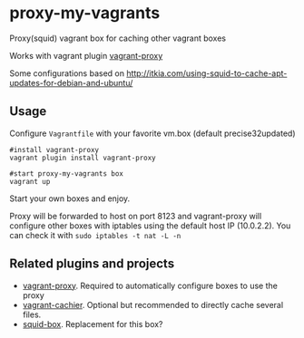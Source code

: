proxy-my-vagrants
=================

Proxy(squid) vagrant box for caching other vagrant boxes

Works with vagrant plugin [vagrant-proxy](https://github.com/clintoncwolfe/vagrant-proxy)

Some configurations based on http://itkia.com/using-squid-to-cache-apt-updates-for-debian-and-ubuntu/

## Usage
Configure `Vagrantfile` with your favorite vm.box (default precise32updated)

```shell
#install vagrant-proxy
vagrant plugin install vagrant-proxy

#start proxy-my-vagrants box
vagrant up
```

Start your own boxes and enjoy.

Proxy will be forwarded to host on port 8123 and vagrant-proxy will configure other boxes with iptables using the default host IP (10.0.2.2).
You can check it with `sudo iptables -t nat -L -n`

## Related plugins and projects

* [vagrant-proxy](https://github.com/clintoncwolfe/vagrant-proxy). Required to automatically configure boxes to use the proxy
* [vagrant-cachier](https://github.com/fgrehm/vagrant-cachier). Optional but recommended to directly cache several files. 
* [squid-box](https://github.com/sinegar/squid-box). Replacement for this box?

